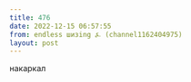```yaml
---
title: 476
date: 2022-12-15 06:57:55
from: endless шизing ⍼ (channel1162404975)
layout: post
---
```


накаркал
